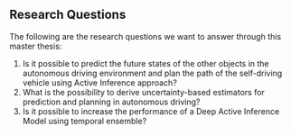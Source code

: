 
## Research Questions

The following are the research questions we want to answer through this master thesis:

1. Is it possible to predict the future states of the other objects in the autonomous driving environment and plan the path of the self-driving vehicle using Active Inference approach?
2. What is the possibility to derive uncertainty-based estimators for prediction and planning in autonomous driving?
3. Is it possible to increase the performance of a Deep Active Inference Model using temporal ensemble?


